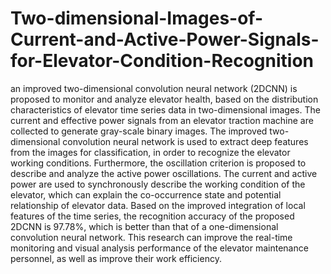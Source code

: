 # Two-dimensional-Images-of-Current-and-Active-Power-Signals-for-Elevator-Condition-Recognition
an improved two-dimensional convolution neural network (2DCNN) is proposed to monitor and analyze elevator health, based on the distribution characteristics of elevator time series data in two-dimensional images. The current and effective power signals from an elevator traction machine are collected to generate gray-scale binary images. The improved two-dimensional convolution neural network is used to extract deep features from the images for classification, in order to recognize the elevator working conditions. Furthermore, the oscillation criterion is proposed to describe and analyze the active power oscillations. The current and active power are used to synchronously describe the working condition of the elevator, which can explain the co-occurrence state and potential relationship of elevator data. Based on the improved integration of local features of the time series, the recognition accuracy of the proposed 2DCNN is 97.78%, which is better than that of a one-dimensional convolution neural network. This research can improve the real-time monitoring and visual analysis performance of the elevator maintenance personnel, as well as improve their work efficiency.
